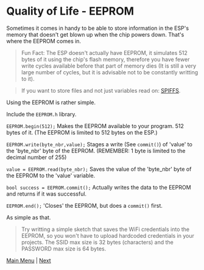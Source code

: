# Quality of Life - EEPROM

Sometimes it comes in handy to be able to store information in the ESP's memory that doesn't get blown up when the chip powers down.
That's where the EEPROM comes in.

> Fun Fact: The ESP doesn't actually have EEPROM, it simulates 512 bytes of it using the chip's flash memory, therefore you have fewer write cycles available before that part of memory dies (It is still a very large number of cycles, but it is advisable not to be constantly writting to it).

> If you want to store files and not just variables read on: [SPIFFS](https://github.com/esp8266/Arduino/blob/master/doc/filesystem.md).

Using the EEPROM is rather simple.

Include the <code>EEPROM.h</code> library.

<code>EEPROM.begin(512);</code> Makes the EEPROM available to your program. 512 bytes of it. (The EEPROM is limited to 512 bytes on the ESP.)

<code>EEPROM.write(byte_nbr,value);</code> Stages a write (See <code>commit()</code>) of 'value' to the 'byte_nbr' byte of the EEPROM. (REMEMBER: 1 byte is limited to the decimal number of 255)

<code>value = EEPROM.read(byte_nbr);</code> Saves the value of the 'byte_nbr' byte of the EEPROM to the 'value' variable.

<code>bool success = EEPROM.commit();</code> Actually writes the data to the EEPROM and returns if it was successful.

<code>EEPROM.end();</code> 'Closes' the EEPROM, but does a <code>commit()</code> first.

As simple as that.

> Try writting a simple sketch that saves the WiFi credentials into the EEPROM, so you won't have to upload hardcoded credentials in your projects.
> The SSID max size is 32 bytes (characters) and the PASSWORD max size is 64 bytes.

[Main Menu](../readme.md) | [Next](./ex6.md)